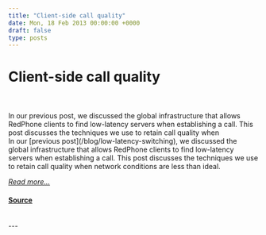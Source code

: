 ```yaml
---
title: "Client-side call quality"
date: Mon, 18 Feb 2013 00:00:00 +0000
draft: false
type: posts
---
```

# Client-side call quality

<br/>

<br/>
 In our previous post, we discussed the global infrastructure that allows RedPhone clients to find low-latency servers when establishing a call. This post discusses the techniques we use to retain call quality when
<br/>
In our [previous post](/blog/low-latency-switching), we discussed the global infrastructure that allows RedPhone clients to find low-latency servers when establishing a call. This post discusses the techniques we use to retain call quality when network conditions are less than ideal.

[_Read more..._](https://signal.org/blog/client-side-audio-quality/)

#### [Source](https://signal.org/blog/client-side-audio-quality/)

<br/>
---
